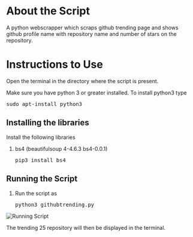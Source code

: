 # About the Script
A python webscrapper which scraps github trending page and shows github profile name with repository name and number of stars on the repository.

# Instructions to Use
Open the terminal in the directory where the script is present.

Make sure you have python 3 or greater installed. To install python3 type
    <pre>sudo apt-install python3</pre>

## Installing the libraries
Install the following libraries
1. bs4 (beautifulsoup 4-4.6.3 bs4-0.0.1)
    <pre>pip3 install bs4</pre> 

## Running the Script
1. Run the script as
    <pre>python3 githubtrending.py</pre> 
 ![Running Script](https://github.com/Nitinpal07/webscrapper/blob/master/githubtending.JPG)

The trending 25 repository will then be displayed in the terminal.
